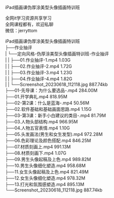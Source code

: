 iPad插画课伪厚涂美型头像插画特训班

全网it学习资源共享学习<br>全网课程都有，欢迎私聊<br>微信：jerryttom<br>

iPad插画课伪厚涂美型头像插画特训班<br> ├──作业抽评<br> | └──定向风格-伪厚涂美型头像插画特训班-作业抽评<br> | | ├──01.作业抽评-1.mp4 1.03G<br> | | ├──02.作业抽评-2.mp4 1.72G<br> | | ├──03.作业抽评-3.mp4 1.23G<br> | | ├──04.作业抽评-4.mp4 1.82G<br> | | └──Screenshot_20230618_112118.jpg 887.74kb<br> ├──01-先导课：为什么要选品-.mp4 284.00M<br> ├──01.开学典礼.mp4 818.95M<br> ├──02-第2课：什么是蓝海-.mp4 50.56M<br> ├──02.软件基础和基础画面思路.mp4 1.15G<br> ├──03-第3课：新手小白建议的类目-.mp4 81.79M<br> ├──03.人物头部结构.mp4 966.95M<br> ├──04.人物五官表情.mp4 1.10G<br> ├──05.头发画法(男生和女生发型).mp4 972.28M<br> ├──06.色彩理论及颜色搭配.mp4 846.25M<br> ├──07.材质刻画上.mp4 991.13M<br> ├──08.材质刻画下.mp4 1.07G<br> ├──09.男生头像起稿及上色.mp4 989.82M<br> ├──10.男生头像细化塑造.mp4 958.68M<br> ├──11.女生头像起稿及上色.mp4 821.49M<br> ├──12.女生头像细化塑造.mp4 978.32M<br> ├──13.打光和氛围感塑造.mp4 895.13M<br> └──Screenshot_20230618_112118.jpg 887.74kb
